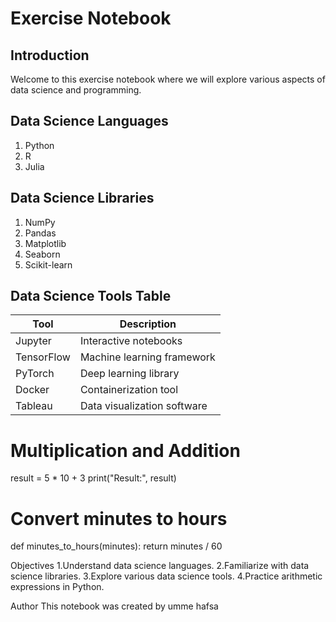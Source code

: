 # Exercise Notebook

## Introduction
Welcome to this exercise notebook where we will explore various aspects of data science and programming.

## Data Science Languages
1. Python
2. R
3. Julia

## Data Science Libraries
1. NumPy
2. Pandas
3. Matplotlib
4. Seaborn
5. Scikit-learn


## Data Science Tools Table

| Tool         | Description                   |
|--------------|-------------------------------|
| Jupyter      | Interactive notebooks        |
| TensorFlow   | Machine learning framework   |
| PyTorch      | Deep learning library         |
| Docker       | Containerization tool         |
| Tableau      | Data visualization software   |

# Multiplication and Addition
result = 5 * 10 + 3
print("Result:", result)

# Convert minutes to hours
def minutes_to_hours(minutes):
    return minutes / 60

Objectives
1.Understand data science languages.
2.Familiarize with data science libraries.
3.Explore various data science tools.
4.Practice arithmetic expressions in Python.

Author
This notebook was created by umme hafsa


```python

```
